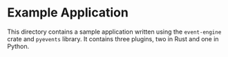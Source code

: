 # Example Application

This directory contains a sample application written using the `event-engine` crate and
`pyevents` library. It contains three plugins, two in Rust and one in Python.
